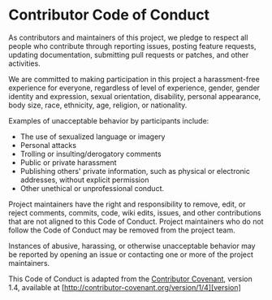 # Contributor Code of Conduct

As contributors and maintainers of this project, we pledge to respect all people who contribute through reporting issues, posting feature requests, updating documentation, submitting pull requests or patches, and other activities.

We are committed to making participation in this project a harassment-free experience for everyone, regardless of level of experience, gender, gender identity and expression, sexual orientation, disability, personal appearance, body size, race, ethnicity, age, religion, or nationality.

Examples of unacceptable behavior by participants include:

- The use of sexualized language or imagery
- Personal attacks
- Trolling or insulting/derogatory comments
- Public or private harassment
- Publishing others' private information, such as physical or electronic addresses, without explicit permission
- Other unethical or unprofessional conduct.

Project maintainers have the right and responsibility to remove, edit, or reject comments, commits, code, wiki edits, issues, and other contributions that are not aligned to this Code of Conduct. Project maintainers who do not follow the Code of Conduct may be removed from the project team.

Instances of abusive, harassing, or otherwise unacceptable behavior may be reported by opening an issue or contacting one or more of the project maintainers.

This Code of Conduct is adapted from the [Contributor Covenant][homepage], version 1.4,
available at [http://contributor-covenant.org/version/1/4][version]

[homepage]: http://contributor-covenant.org
[version]: http://contributor-covenant.org/version/1/4/
